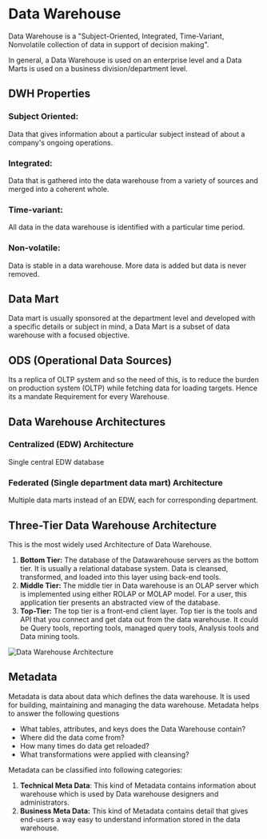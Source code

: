 # Data Warehouse
Data Warehouse is a "Subject-Oriented, Integrated, Time-Variant, Nonvolatile collection of data in support of decision making".

In general, a Data Warehouse is used on an enterprise level and a Data Marts is used on a business division/department level.

## DWH Properties

### Subject Oriented: 
Data that gives information about a particular subject instead of about a company's ongoing operations. 

### Integrated: 
Data that is gathered into the data warehouse from a variety of sources and merged into a coherent whole. 

### Time-variant: 
All data in the data warehouse is identified with a particular time period. 

### Non-volatile: 
Data is stable in a data warehouse. More data is added but data is never removed.

## Data Mart
Data mart is usually sponsored at the department level and developed with a specific details or subject in mind, a Data Mart is a subset of data warehouse with a focused objective.

## ODS (Operational Data Sources)
Its a replica of OLTP system and so the need of this, is to reduce the burden on production system (OLTP) while fetching data for loading targets. Hence its a mandate Requirement for every Warehouse.

## Data Warehouse Architectures
### Centralized (EDW) Architecture
Single central EDW database

### Federated (Single department data mart) Architecture
Multiple data marts instead of an EDW, each for corresponding department.

### 

## Three-Tier Data Warehouse Architecture
This is the most widely used Architecture of Data Warehouse.
1.  **Bottom Tier:**  The database of the Datawarehouse servers as the bottom tier. It is usually a relational database system. Data is cleansed, transformed, and loaded into this layer using back-end tools.
2.  **Middle Tier:** The middle tier in Data warehouse is an OLAP server which is implemented using either ROLAP or MOLAP model. For a user, this application tier presents an abstracted view of the database.
3.  **Top-Tier:** The top tier is a front-end client layer. Top tier is the tools and API that you connect and get data out from the data warehouse. It could be Query tools, reporting tools, managed query tools, Analysis tools and Data mining tools.

![Data Warehouse Architecture](https://www.guru99.com/images/1/022218_0735_DataWarehou2.png)

## Metadata
Metadata is data about data which defines the data warehouse. It is used for building, maintaining and managing the data warehouse.
Metadata helps to answer the following questions
-   What tables, attributes, and keys does the Data Warehouse contain?
-   Where did the data come from?
-   How many times do data get reloaded?
-   What transformations were applied with cleansing?

Metadata can be classified into following categories:

1.  **Technical Meta Data**: This kind of Metadata contains information about warehouse which is used by Data warehouse designers and administrators.
2.  **Business Meta Data:**  This kind of Metadata contains detail that gives end-users a way easy to understand information stored in the data warehouse.
<!--stackedit_data:
eyJoaXN0b3J5IjpbNzY3MjgzOTkyLDg3NjI3MjAzNSw4MzA1Nz
I4LC0xMzE2MDUyNjA4LC0xMjkzMjQ0MjQ4LDc3NDcyODEwMyw3
MzA5OTgxMTZdfQ==
-->